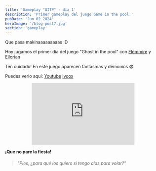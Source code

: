 ```yaml
---
title: 'Gameplay "GITP" - día 1'
description: 'Primer gameplay del juego Game in the pool.'
pubDate: 'Jun 02 2024'
heroImage: '/blog-post7.jpg'
section: 'gameplay'
---
```


Que pasa makinaaaaaaaaas :D

Hoy jugamos el primer día del juego "Ghost in the pool" con <a href="https://www.instagram.com/elemmire1988?utm_source=qr&igsh=MWgwcm84ZmxwaDVmYQ%3D%3D" target="_blank">Elemmire</a> y <a href="https://www.ellorian.es" target="_blank">Ellorian</a> 

Ten cuidado! En este juego aparecen fantasmas y demonios &#128552; 

Puedes verlo aquí:
<a href="https://www.youtube.com/watch?v=omkhsaJyGMA" target="_blank">Youtube</a>
<a href="https://go.ivoox.com/rf/129728287" target="_blank">Ivoox</a>

<p align="center">
    <iframe width="66%" height="200vh" src="https://www.youtube.com/embed/omkhsaJyGMA?si=e2wXBZkKXcjQJdX5" title="YouTube video player" frameborder="0" allow="accelerometer; autoplay; clipboard-write; encrypted-media; gyroscope; picture-in-picture; web-share" referrerpolicy="strict-origin-when-cross-origin" allowfullscreen></iframe>
</p>

**¡Que no pare la fiesta!**

> ###### "Pies, ¿para qué los quiero si tengo alas para volar?"

